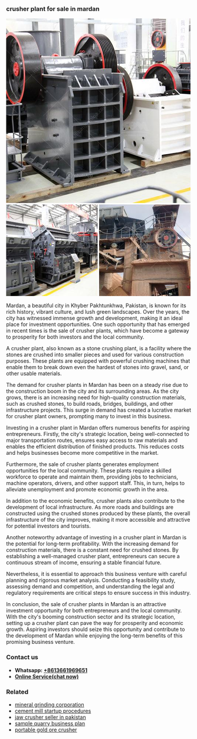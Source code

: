 <h3>crusher plant for sale in mardan</h3><img src='1702953132.jpg' alt=''><p>Mardan, a beautiful city in Khyber Pakhtunkhwa, Pakistan, is known for its rich history, vibrant culture, and lush green landscapes. Over the years, the city has witnessed immense growth and development, making it an ideal place for investment opportunities. One such opportunity that has emerged in recent times is the sale of crusher plants, which have become a gateway to prosperity for both investors and the local community.</p><p>A crusher plant, also known as a stone crushing plant, is a facility where the stones are crushed into smaller pieces and used for various construction purposes. These plants are equipped with powerful crushing machines that enable them to break down even the hardest of stones into gravel, sand, or other usable materials.</p><p>The demand for crusher plants in Mardan has been on a steady rise due to the construction boom in the city and its surrounding areas. As the city grows, there is an increasing need for high-quality construction materials, such as crushed stones, to build roads, bridges, buildings, and other infrastructure projects. This surge in demand has created a lucrative market for crusher plant owners, prompting many to invest in this business.</p><p>Investing in a crusher plant in Mardan offers numerous benefits for aspiring entrepreneurs. Firstly, the city's strategic location, being well-connected to major transportation routes, ensures easy access to raw materials and enables the efficient distribution of finished products. This reduces costs and helps businesses become more competitive in the market.</p><p>Furthermore, the sale of crusher plants generates employment opportunities for the local community. These plants require a skilled workforce to operate and maintain them, providing jobs to technicians, machine operators, drivers, and other support staff. This, in turn, helps to alleviate unemployment and promote economic growth in the area.</p><p>In addition to the economic benefits, crusher plants also contribute to the development of local infrastructure. As more roads and buildings are constructed using the crushed stones produced by these plants, the overall infrastructure of the city improves, making it more accessible and attractive for potential investors and tourists.</p><p>Another noteworthy advantage of investing in a crusher plant in Mardan is the potential for long-term profitability. With the increasing demand for construction materials, there is a constant need for crushed stones. By establishing a well-managed crusher plant, entrepreneurs can secure a continuous stream of income, ensuring a stable financial future.</p><p>Nevertheless, it is essential to approach this business venture with careful planning and rigorous market analysis. Conducting a feasibility study, assessing demand and competition, and understanding the legal and regulatory requirements are critical steps to ensure success in this industry.</p><p>In conclusion, the sale of crusher plants in Mardan is an attractive investment opportunity for both entrepreneurs and the local community. With the city's booming construction sector and its strategic location, setting up a crusher plant can pave the way for prosperity and economic growth. Aspiring investors should seize this opportunity and contribute to the development of Mardan while enjoying the long-term benefits of this promising business venture.</p><h3>Contact us</h3><ul><li><strong>Whatsapp:&nbsp;<a href="https://wa.me/8613661969651">+8613661969651</a></strong></li><li><a href="https://swt.shibang-china.com/?git&amp;zhl&amp;crusher plant for sale in mardan"><strong>Online Service(chat now)</strong></a></li></ul><h3>Related</h3><ul><li><a href='mineral grinding corporation.md'>mineral grinding corporation</a></li><li><a href='cement mill startup procedures.md'>cement mill startup procedures</a></li><li><a href='jaw crusher seller in pakistan.md'>jaw crusher seller in pakistan</a></li><li><a href='sample quarry business plan.md'>sample quarry business plan</a></li><li><a href='portable gold ore crusher.md'>portable gold ore crusher</a></li></ul>